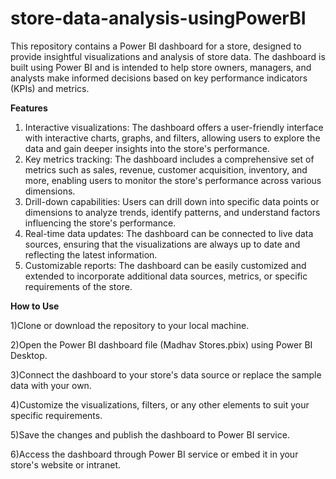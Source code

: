 # store-data-analysis-usingPowerBI

This repository contains a Power BI dashboard for a store, designed to provide insightful visualizations and analysis of store data.
The dashboard is built using Power BI and is intended to help store owners, managers, and analysts make informed decisions based on key performance indicators (KPIs) and metrics.

**Features**
1) Interactive visualizations: The dashboard offers a user-friendly interface with interactive charts, graphs, and filters, allowing users to explore the data and gain deeper insights into the store's performance.
2) Key metrics tracking: The dashboard includes a comprehensive set of metrics such as sales, revenue, customer acquisition, inventory, and more, enabling users to monitor the store's performance across various dimensions.
3) Drill-down capabilities: Users can drill down into specific data points or dimensions to analyze trends, identify patterns, and understand factors influencing the store's performance.
4) Real-time data updates: The dashboard can be connected to live data sources, ensuring that the visualizations are always up to date and reflecting the latest information.
5) Customizable reports: The dashboard can be easily customized and extended to incorporate additional data sources, metrics, or specific requirements of the store.

**How to Use**

1)Clone or download the repository to your local machine.

2)Open the Power BI dashboard file (Madhav Stores.pbix) using Power BI Desktop.

3)Connect the dashboard to your store's data source or replace the sample data with your own.

4)Customize the visualizations, filters, or any other elements to suit your specific requirements.

5)Save the changes and publish the dashboard to Power BI service.

6)Access the dashboard through Power BI service or embed it in your store's website or intranet.
